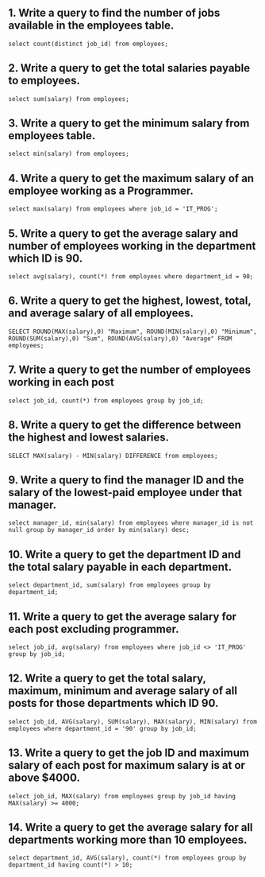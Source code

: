 ## 1. Write a query to find the number of jobs available in the employees table.
`select count(distinct job_id) from employees;`

## 2. Write a query to get the total salaries payable to employees.
`select sum(salary) from employees;`

## 3. Write a query to get the minimum salary from employees table.
`select min(salary) from employees;`

## 4. Write a query to get the maximum salary of an employee working as a Programmer.
`select max(salary) from employees where job_id = 'IT_PROG';`

## 5. Write a query to get the average salary and number of employees working in the department which ID is 90.
`select avg(salary), count(*) from employees where department_id = 90;`

## 6. Write a query to get the highest, lowest, total, and average salary of all employees.
`SELECT ROUND(MAX(salary),0) "Maximum", ROUND(MIN(salary),0) "Minimum", ROUND(SUM(salary),0) "Sum", ROUND(AVG(salary),0) "Average" FROM employees;`

## 7. Write a query to get the number of employees working in each post
`select job_id, count(*) from employees group by job_id;`

## 8. Write a query to get the difference between the highest and lowest salaries.
`SELECT MAX(salary) - MIN(salary) DIFFERENCE from employees;`

## 9. Write a query to find the manager ID and the salary of the lowest-paid employee under that manager.
`select manager_id, min(salary) from employees where manager_id is not null group by manager_id order by min(salary) desc;`

## 10. Write a query to get the department ID and the total salary payable in each department.
`select department_id, sum(salary) from employees group by department_id;`

## 11. Write a query to get the average salary for each post excluding programmer.
`select job_id, avg(salary) from employees where job_id <> 'IT_PROG' group by job_id;`

## 12. Write a query to get the total salary, maximum, minimum and average salary of all posts for those departments which ID 90.
`select job_id, AVG(salary), SUM(salary), MAX(salary), MIN(salary) from employees where department_id = '90' group by job_id;`

## 13. Write a query to get the job ID and maximum salary of each post for maximum salary is at or above $4000.
`select job_id, MAX(salary) from employees group by job_id having MAX(salary) >= 4000;`

## 14. Write a query to get the average salary for all departments working more than 10 employees.
`select department_id, AVG(salary), count(*) from employees group by department_id having count(*) > 10;`